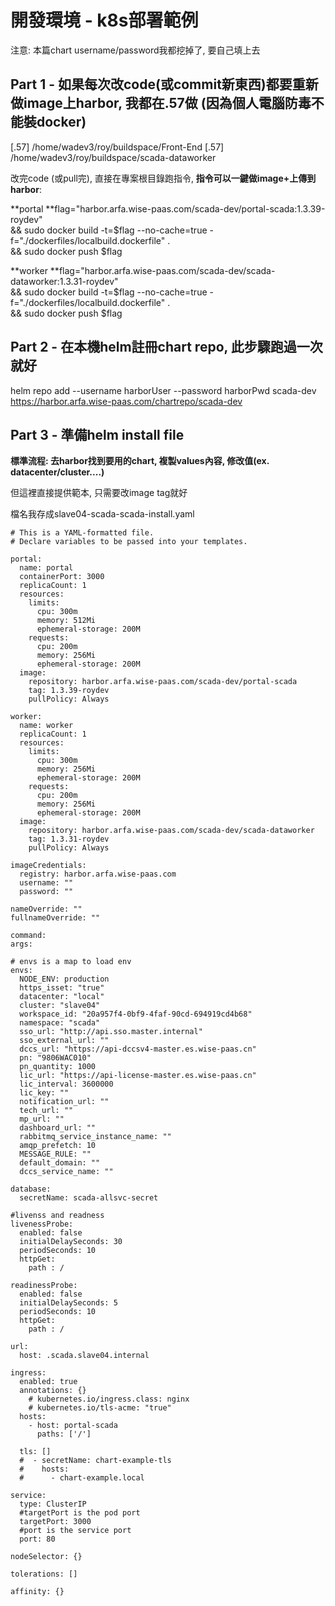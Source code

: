 # 開發環境 - k8s部署範例

注意: 本篇chart username/password我都挖掉了, 要自己填上去


## Part 1 - 如果每次改code(或commit新東西)都要重新做image上harbor, 我都在.57做 (因為個人電腦防毒不能裝docker)

[.57] /home/wadev3/roy/buildspace/Front-End
[.57] /home/wadev3/roy/buildspace/scada-dataworker

改完code (或pull完), 直接在專案根目錄跑指令, **指令可以一鍵做image+上傳到harbor**:

**portal
**flag="harbor.arfa.wise-paas.com/scada-dev/portal-scada:1.3.39-roydev" \
&& sudo docker build -t=$flag --no-cache=true -f="./dockerfiles/localbuild.dockerfile" . \
&& sudo docker push $flag

**worker
**flag="harbor.arfa.wise-paas.com/scada-dev/scada-dataworker:1.3.31-roydev" \
&& sudo docker build -t=$flag --no-cache=true -f="./dockerfiles/localbuild.dockerfile" . \
&& sudo docker push $flag


## Part 2 - 在本機helm註冊chart repo, 此步驟跑過一次就好

helm repo add --username harborUser --password harborPwd scada-dev https://harbor.arfa.wise-paas.com/chartrepo/scada-dev

## Part 3 - 準備helm install file

**標準流程: 去harbor找到要用的chart, 複製values內容, 修改值(ex. datacenter/cluster....)**

但這裡直接提供範本, 只需要改image tag就好

檔名我存成slave04-scada-scada-install.yaml

```
# This is a YAML-formatted file.
# Declare variables to be passed into your templates.

portal:
  name: portal
  containerPort: 3000
  replicaCount: 1
  resources:
    limits:
      cpu: 300m
      memory: 512Mi
      ephemeral-storage: 200M
    requests:
      cpu: 200m
      memory: 256Mi
      ephemeral-storage: 200M
  image:
    repository: harbor.arfa.wise-paas.com/scada-dev/portal-scada
    tag: 1.3.39-roydev
    pullPolicy: Always

worker:
  name: worker
  replicaCount: 1
  resources:
    limits:
      cpu: 300m
      memory: 256Mi
      ephemeral-storage: 200M
    requests:
      cpu: 200m
      memory: 256Mi
      ephemeral-storage: 200M
  image:
    repository: harbor.arfa.wise-paas.com/scada-dev/scada-dataworker
    tag: 1.3.31-roydev
    pullPolicy: Always

imageCredentials:
  registry: harbor.arfa.wise-paas.com
  username: ""
  password: ""

nameOverride: ""
fullnameOverride: ""

command:
args:

# envs is a map to load env
envs:
  NODE_ENV: production
  https_isset: "true"
  datacenter: "local"
  cluster: "slave04"
  workspace_id: "20a957f4-0bf9-4faf-90cd-694919cd4b68"
  namespace: "scada"
  sso_url: "http://api.sso.master.internal"
  sso_external_url: ""
  dccs_url: "https://api-dccsv4-master.es.wise-paas.cn"
  pn: "9806WAC010"
  pn_quantity: 1000
  lic_url: "https://api-license-master.es.wise-paas.cn"
  lic_interval: 3600000
  lic_key: ""
  notification_url: ""
  tech_url: ""
  mp_url: ""
  dashboard_url: ""
  rabbitmq_service_instance_name: ""
  amqp_prefetch: 10
  MESSAGE_RULE: ""
  default_domain: ""
  dccs_service_name: ""

database:
  secretName: scada-allsvc-secret

#livenss and readness
livenessProbe:
  enabled: false
  initialDelaySeconds: 30
  periodSeconds: 10
  httpGet:
    path : /

readinessProbe:
  enabled: false
  initialDelaySeconds: 5
  periodSeconds: 10
  httpGet:
    path : /

url:
  host: .scada.slave04.internal

ingress:
  enabled: true
  annotations: {}
    # kubernetes.io/ingress.class: nginx
    # kubernetes.io/tls-acme: "true"
  hosts:
    - host: portal-scada
      paths: ['/']

  tls: []
  #  - secretName: chart-example-tls
  #    hosts:
  #      - chart-example.local

service:
  type: ClusterIP
  #targetPort is the pod port
  targetPort: 3000
  #port is the service port
  port: 80

nodeSelector: {}

tolerations: []

affinity: {}

```

